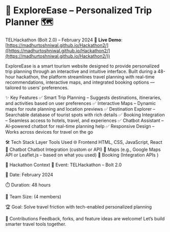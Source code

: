 # 🧭 ExploreEase – Personalized Trip Planner 🗺️
TELHackathon (Bolt 2.0) – February 2024
🔗 **Live Demo**: [https://madhurtoshniwal.github.io/Hackathon2/]([https://madhurtoshniwal.github.io/Hackathon2/](https://madhurtoshniwal.github.io/Hackathon2/))

ExploreEase is a smart tourism website designed to provide personalized trip planning through an interactive and intuitive interface. Built during a 48-hour hackathon, the platform streamlines travel planning with real-time recommendations, interactive maps, and integrated booking options — tailored to users’ preferences.

✨ Key Features
✅ Smart Trip Planning – Suggests destinations, itineraries, and activities based on user preferences
✅ Interactive Maps – Dynamic maps for route planning and location previews
✅ Destination Explorer – Searchable database of tourist spots with rich details
✅ Booking Integration – Seamless access to hotels, travel, and experiences
✅ Chatbot Assistant – AI-powered chatbot for real-time planning help
✅ Responsive Design – Works across devices for travel on the go

🛠️ Tech Stack
Layer	Tools Used
🌐 Frontend	HTML, CSS, JavaScript, React
🤖 Chatbot	Chatbot Integration (custom or API)
📍 Maps	(e.g., Google Maps API or Leaflet.js – based on what you used)
🧳 Booking	(Integration APIs )

🧠 Hackathon Context
🏁 Event: TELHackathon – Bolt 2.0

📅 Date: February 2024

⏱️ Duration: 48 hours

👥 Team Size: (4 members)

🏆 Goal: Solve travel friction with tech-enabled personalized planning

🙌 Contributions
Feedback, forks, and feature ideas are welcome! Let’s build smarter travel tools together.

